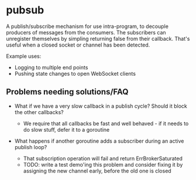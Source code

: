 # pubsub

A publish/subscribe mechanism for use intra-program, to decouple producers of messages from the consumers. The subscribers can unregister themselves by simpling returning false from their callback. That's useful when a closed socket or channel has been detected.

Example uses:
 * Logging to multiple end points
 * Pushing state changes to open WebSocket clients

## Problems needing solutions/FAQ

* What if we have a very slow callback in a publish cycle? Should it block the other callbacks?
  * We require that all callbacks be fast and well behaved - if it needs to do slow stuff, defer it to a goroutine

* What happens if another goroutine adds a subscriber during an active publish loop?
  * That subscription operation will fail and return ErrBrokerSaturated
  * TODO: write a test demo'ing this problem and consider fixing it by assigning the new channel early, before the old one is closed
